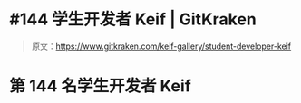 # #144 学生开发者 Keif | GitKraken

> 原文：<https://www.gitkraken.com/keif-gallery/student-developer-keif>

# 第 144 名学生开发者 Keif